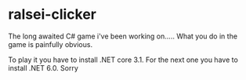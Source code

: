 # ralsei-clicker
The long awaited C# game i've been working on.....
What you do in the game is painfully obvious.                    

To play it you have to install .NET core 3.1. For the next one you have to install .NET 6.0. Sorry

